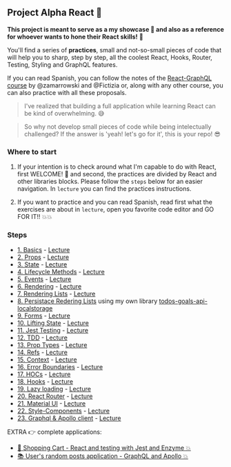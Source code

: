 ## Project Alpha React 🦄 
**This project is meant to serve as a my showcase 💅 and also as a reference for whoever wants to hone their React skills!** 🚀

You'll find a series of **practices**, small and not-so-small pieces of code that will help you to sharp, step by step, all the coolest React, Hooks, Router, Testing, Styling and GraphQL features.

If you can read Spanish, you can follow the notes of the [React-GraphQL course](https://github.com/zamarrowski/Curso-React-Redux) by @zamarrowski and @Fictizia or, along with any other course, you can also practice with all these proposals.

> I've realized that building a full application while learning React can be kind of overwhelming. 😅

> So why not develop small pieces of code while being intelectually challenged? If the answer is 'yeah! let's go for it', this is your repo! 😎

### Where to start
1. If your intention is to check around what I'm capable to do with React, first WELCOME! 🥰 and second, the practices are divided by React and other libraries blocks. 
Please follow the `steps` below for an easier navigation. In `lecture` you can find the practices instructions.

2. If you want to practice and you can read Spanish, read first what the exercises are about in `lecture`, open you favorite code editor and GO FOR IT!! 💥💥

### Steps

- [1. Basics](https://github.com/KoolTheba/projectAlpha_react/tree/master/src/components/1.basics) - [Lecture](https://github.com/zamarrowski/Curso-React-Redux/blob/master/modulo2/render.md)
- [2. Props](https://github.com/KoolTheba/projectAlpha_react/tree/master/src/components/2.props) - [Lecture](https://github.com/zamarrowski/Curso-React-Redux/blob/master/modulo2/props.md)
- [3. State](https://github.com/KoolTheba/projectAlpha_react/tree/master/src/components/3.state) - [Lecture](https://github.com/zamarrowski/Curso-React-Redux/blob/master/modulo2/state.md)
- [4. Lifecycle Methods](https://github.com/KoolTheba/projectAlpha_react/tree/master/src/components/4.lifeCycle) - [Lecture](https://github.com/zamarrowski/Curso-React-Redux/blob/master/modulo2/lifecycle.md)
- [5. Events](https://github.com/KoolTheba/projectAlpha_react/tree/master/src/components/5.events) - [Lecture](https://github.com/zamarrowski/Curso-React-Redux/blob/master/modulo2/events.md)
- [6. Rendering](https://github.com/KoolTheba/projectAlpha_react/tree/master/src/components/6.rendering) - [Lecture](https://github.com/zamarrowski/Curso-React-Redux/blob/master/modulo2/conditionalRender.md)
- [7. Rendering Lists](https://github.com/KoolTheba/projectAlpha_react/tree/master/src/components/7.renderingLists) - [Lecture](https://github.com/zamarrowski/Curso-React-Redux/blob/master/modulo2/renderList.md)
- [8. Persistace Redering Lists](https://github.com/KoolTheba/projectAlpha_react/tree/master/src/components/8.persistance_renderingLists) using my own library [todos-goals-api-localstorage](https://github.com/KoolTheba/todos-goals-api-localstorage)
- [9. Forms](https://github.com/KoolTheba/projectAlpha_react/tree/master/src/components/9.forms) - [Lecture](https://github.com/zamarrowski/Curso-React-Redux/blob/master/modulo2/forms.md)
- [10. Lifting State](https://github.com/KoolTheba/projectAlpha_react/tree/master/src/components/10.liftingState) - [Lecture](https://github.com/zamarrowski/Curso-React-Redux/blob/master/modulo2/state2.md)
- [11. Jest Testing](https://github.com/KoolTheba/projectAlpha_react/tree/master/src/components/11.jestTesting) - [Lecture](https://github.com/zamarrowski/Curso-React-Redux/blob/master/testing/jest.md)
- [12. TDD](https://github.com/KoolTheba/projectAlpha_react/tree/master/src/components/12.tdd) - [Lecture](https://github.com/zamarrowski/Curso-React-Redux/blob/master/testing/unit.md)
- [13. Prop Types](https://github.com/KoolTheba/projectAlpha_react/tree/master/src/components/13.propTypes) - [Lecture](https://github.com/zamarrowski/Curso-React-Redux/blob/master/modulo3/proptypes.md)
- [14. Refs](https://github.com/KoolTheba/projectAlpha_react/tree/master/src/components/14.refs) - [Lecture](https://github.com/zamarrowski/Curso-React-Redux/blob/master/modulo3/refs.md)
- [15. Context](https://github.com/KoolTheba/projectAlpha_react/tree/master/src/components/15.context) - [Lecture](https://github.com/zamarrowski/Curso-React-Redux/blob/master/modulo3/context.md)
- [16. Error Boundaries](https://github.com/KoolTheba/projectAlpha_react/tree/master/src/components/16.errorBoundaries) - [Lecture](https://github.com/zamarrowski/Curso-React-Redux/blob/master/modulo3/errorboundaries.md)
- [17. HOCs](https://github.com/KoolTheba/projectAlpha_react/tree/master/src/components/17.hocs) - [Lecture](https://github.com/zamarrowski/Curso-React-Redux/blob/master/modulo3/hoc.md)
- [18. Hooks](https://github.com/KoolTheba/projectAlpha_react/tree/master/src/components/18.hooks) - [Lecture](https://github.com/zamarrowski/Curso-React-Redux/blob/master/modulo3/hooks.md)
- [19. Lazy loading](https://github.com/KoolTheba/projectAlpha_react/tree/master/src/components/19.lazy) - [Lecture](https://github.com/zamarrowski/Curso-React-Redux/blob/master/modulo3/lazySuspense.md)
- [20. React Router](https://github.com/KoolTheba/projectAlpha_react/tree/master/src/components/20.router) - [Lecture](https://github.com/zamarrowski/Curso-React-Redux/blob/master/modulo4/react-router.md)
- [21. Material UI](https://github.com/KoolTheba/projectAlpha_react/tree/master/src/components/21.materialUI) - [Lecture](https://github.com/zamarrowski/Curso-React-Redux/blob/master/modulo4/material-ui.md)
- [22. Style-Components](https://github.com/KoolTheba/projectAlpha_react/tree/master/src/components/22.styled-components) - [Lecture](https://github.com/zamarrowski/Curso-React-Redux/blob/master/modulo4/styled-components.md)
- [23. Graphql & Apollo client](https://github.com/KoolTheba/projectAlpha_react/tree/master/src/components/23.graphql_apollo) - [Lecture](https://github.com/zamarrowski/Curso-React-Redux/blob/master/graphql/intro.md)

EXTRA 👉 complete applications:
- [🛒 Shopping Cart - React and testing with Jest and Enzyme 💥](https://github.com/KoolTheba/shopping-cart-react)
- [📚 User's random posts application - GraphQL and Apollo 💥](https://github.com/KoolTheba/graphql-apollo-users-posts)





